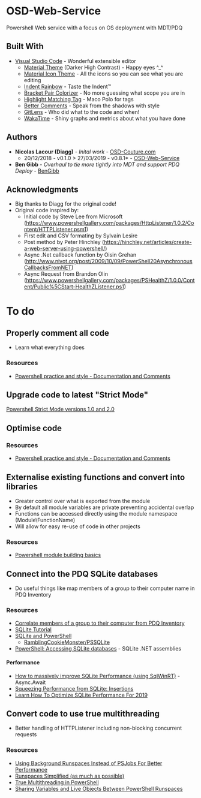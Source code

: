 # OSD-Web-Service
Powershell Web service with a focus on OS deployment with MDT/PDQ

<!--
## Getting Started

These instructions will get you a copy of the project up and running on your local machine for development and testing purposes. See deployment for notes on how to deploy the project on a live system.

### Prerequisites

What things you need to install the software and how to install them

```
Give examples
```

### Installing

A step by step series of examples that tell you how to get a development env running

Say what the step will be

```
Give the example
```

And repeat

```
until finished
```

End with an example of getting some data out of the system or using it for a little demo

## Running the tests

Explain how to run the automated tests for this system

### Break down into end to end tests

Explain what these tests test and why

```
Give an example
```

### And coding style tests

Explain what these tests test and why

```
Give an example
```

## Deployment

Add additional notes about how to deploy this on a live system
-->
## Built With
* [Visual Studio Code](https://code.visualstudio.com/) - Wonderful extensible editor
    * [Material Theme](https://material-theme.site/) (Darker High Contrast) - Happy eyes ^_^
    * [Material Icon Theme](https://marketplace.visualstudio.com/items?itemName=PKief.material-icon-theme) - All the icons so you can see what you are editing
    * [Indent Rainbow](https://marketplace.visualstudio.com/items?itemName=oderwat.indent-rainbow) - Taste the Indent&trade;
    * [Bracket Pair Colorizer](https://marketplace.visualstudio.com/items?itemName=CoenraadS.bracket-pair-colorizer-2) - No more guessing what scope you are in
    * [Highlight Matching Tag](https://marketplace.visualstudio.com/items?itemName=vincaslt.highlight-matching-tag) - Maco Polo for tags
    * [Better Comments](https://marketplace.visualstudio.com/items?itemName=aaron-bond.better-comments) - Speak from the shadows with style
    * [GitLens](https://marketplace.visualstudio.com/items?itemName=eamodio.gitlens) - Who did what to the code and when!
    * [WakaTime](https://marketplace.visualstudio.com/items?itemName=WakaTime.vscode-wakatime) - Shiny graphs and metrics about what you have done

<!--
## Contributing

Please read [CONTRIBUTING.md](https://gist.github.com/PurpleBooth/b24679402957c63ec426) for details on our code of conduct, and the process for submitting pull requests to us.

## Versioning

We use [SemVer](http://semver.org/) for versioning. For the versions available, see the [tags on this repository](https://github.com/your/project/tags). 
-->

## Authors
* **Nicolas Lacour (Diagg)** - *Inital work* - [OSD-Couture.com](http://www.osd-couture.com/p/pr.html)
    * 20/12/2018 - v0.1.0 > 27/03/2019 - v0.8.1* - [OSD-Web-Service](https://github.com/Diagg/OSD-Web-Service)
* **Ben Gibb** - *Overhaul to tie more tightly into MDT and support PDQ Deploy* - [BenGibb](https://github.com/BenGibb/OSD-Web-Service)

<!-- See also the list of [contributors](https://github.com/your/project/contributors) who participated in this project. -->
<!--
## License

This project is licensed under the MIT License - see the [LICENSE.md](LICENSE.md) file for details
-->
## Acknowledgments

* Big thanks to Diagg for the original code!
* Original code inspired by:
    * Initial code by Steve Lee from Microsoft (https://www.powershellgallery.com/packages/HttpListener/1.0.2/Content/HTTPListener.psm1)
    * First edit and CSV formating by Sylvain Lesire
    * Post method by Peter Hinchley (https://hinchley.net/articles/create-a-web-server-using-powershell/)
    * Async .Net callback function by Oisin Grehan (http://www.nivot.org/post/2009/10/09/PowerShell20AsynchronousCallbacksFromNET)
    * Async Request from Brandon Olin (https://www.powershellgallery.com/packages/PSHealthZ/1.0.0/Content/Public%5CStart-HealthZListener.ps1)

# To do
## Properly comment all code
- Learn what everything does

### Resources
 - [Powershell practice and style - Documentation and Comments](https://poshcode.gitbooks.io/powershell-practice-and-style/Style-Guide/Documentation-and-Comments.html)

## Upgrade code to latest "Strict Mode"
[Powershell Strict Mode versions 1.0 and 2.0](https://4sysops.com/archives/powershell-strict-mode-version-1-0-and-2-0/)

## Optimise code

### Resources
 - [Powershell practice and style - Documentation and Comments](https://poshcode.gitbooks.io/powershell-practice-and-style/Style-Guide/Documentation-and-Comments.html)

## Externalise existing functions and convert into libraries
- Greater control over what is exported from the module
- By default all module variables are private preventing accidental overlap
- Functions can be accessed directly using the module namespace (Module\FunctionName)
- Will allow for easy re-use of code in other projects

### Resources
- [Powershell module building basics](https://powershellexplained.com/2017-05-27-Powershell-module-building-basics/)

## Connect into the PDQ SQLite databases
- Do useful things like map members of a group to their computer name in PDQ Inventory

### Resources
- [Correlate members of a group to their computer from PDQ Inventory](https://github.com/Sakuru/PDQ_Things/blob/master/AD_Group_to_PDQ_Computer.ps1)
- [SQLite Tutorial](https://www.sqlitetutorial.net/)
- [SQLite and PowerShell](http://ramblingcookiemonster.github.io/SQLite-and-PowerShell/)
    - [RamblingCookieMonster/PSSQLite](https://github.com/RamblingCookieMonster/PSSQLite)
- [PowerShell: Accessing SQLite databases](https://social.technet.microsoft.com/wiki/contents/articles/30562.powershell-accessing-sqlite-databases.aspx) - SQLite .NET assemblies

#### Performance
- [How to massively improve SQLite Performance (using SqlWinRT)](https://blogs.msdn.microsoft.com/andy_wigley/2013/11/21/how-to-massively-improve-sqlite-performance-using-sqlwinrt/) - Async.Await
- [Squeezing Performance from SQLite: Insertions](https://medium.com/@JasonWyatt/squeezing-performance-from-sqlite-insertions-971aff98eef2)
- [Learn How To Optimize SQLite Performance For 2019](https://www.whoishostingthis.com/compare/sqlite/optimize/)

## Convert code to use true multithreading
- Better handling of HTTPListener including non-blocking concurrent requests

### Resources
- [Using Background Runspaces Instead of PSJobs For Better Performance](https://learn-powershell.net/2012/05/13/using-background-runspaces-instead-of-psjobs-for-better-performance/)
- [Runspaces Simplified (as much as possible)](https://blog.netnerds.net/2016/12/runspaces-simplified/)
- [True Multithreading in PowerShell](http://www.get-blog.com/?p=189)
- [Sharing Variables and Live Objects Between PowerShell Runspaces](https://learn-powershell.net/2013/04/19/sharing-variables-and-live-objects-between-powershell-runspaces/)
